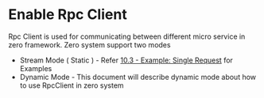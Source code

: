 # Enable Rpc Client

Rpc Client is used for communicating between different micro service in zero framework. Zero system support two modes

* Stream Mode \( Static \) - Refer [10.3 - Example: Single Request](/doc/103-example-single-request.md) for Examples
* Dynamic Mode - This document will describe dynamic mode about how to use RpcClient in zero system



